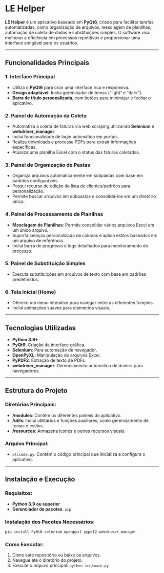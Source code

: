 # LE Helper

**LE Helper** é um aplicativo baseado em **PyQt6**, criado para facilitar tarefas automatizadas, como organização de arquivos, mesclagem de planilhas, automação de coleta de dados e substituições simples. O software visa melhorar a eficiência em processos repetitivos e proporcionar uma interface amigável para os usuários.

---

## Funcionalidades Principais

### 1. Interface Principal
- Utiliza o **PyQt6** para criar uma interface rica e responsiva.
- **Design adaptável**: Inclui gerenciador de temas (“light” e “dark”).
- **Barra de título personalizada**, com botões para minimizar e fechar o aplicativo.

### 2. Painel de Automação da Coleta
- Automatiza a coleta de faturas via web scraping utilizando **Selenium** e **webdriver_manager**.
- Inclui funcionalidade de login automático em portais.
- Realiza downloads e processa PDFs para extrair informações específicas.
- Atualiza uma planilha Excel com o status das faturas coletadas.

### 3. Painel de Organização de Pastas
- Organiza arquivos automaticamente em subpastas com base em padrões configuráveis.
- Possui recurso de edição da lista de clientes/padrões para personalização.
- Permite buscar arquivos em subpastas e consolidá-los em um diretório único.

### 4. Painel de Processamento de Planilhas
- **Mesclagem de Planilhas**: Permite consolidar vários arquivos Excel em um único arquivo.
- Suporta seleção personalizada de colunas e aplica estilos baseados em um arquivo de referência.
- Inclui barra de progresso e logs detalhados para monitoramento do processo.

### 5. Painel de Substituição Simples
- Executa substituições em arquivos de texto com base em padrões predefinidos.

### 6. Tela Inicial (Home)
- Oferece um menu interativo para navegar entre as diferentes funções.
- Inclui animações suaves para elementos visuais.

---

## Tecnologias Utilizadas

- **Python 3.9+**
- **PyQt6**: Criação da interface gráfica.
- **Selenium**: Para automação de navegador.
- **OpenPyXL**: Manipulação de arquivos Excel.
- **PyPDF2**: Extração de texto de PDFs.
- **webdriver_manager**: Gerenciamento automático de drivers para navegadores.

---

## Estrutura do Projeto

### Diretórios Principais:
- **/modules**: Contém os diferentes paineis do aplicativo.
- **/utils**: Inclui utilitários e funções auxiliares, como gerenciamento de temas e estilos.
- **/resources**: Armazena ícones e outros recursos visuais.

### Arquivo Principal:
- `allcode.py`: Contém o código principal que inicializa e configura o aplicativo.

---

## Instalação e Execução

### Requisitos:
- **Python 3.9 ou superior**
- **Gerenciador de pacotes**: `pip`

### Instalação dos Pacotes Necessários:
```bash
pip install PyQt6 selenium openpyxl pypdf2 webdriver_manager
```

### Como Executar:
1. Clone este repositório ou baixe os arquivos.
2. Navegue até o diretório do projeto.
3. Execute o arquivo principal:
   ```python src/main.py```
